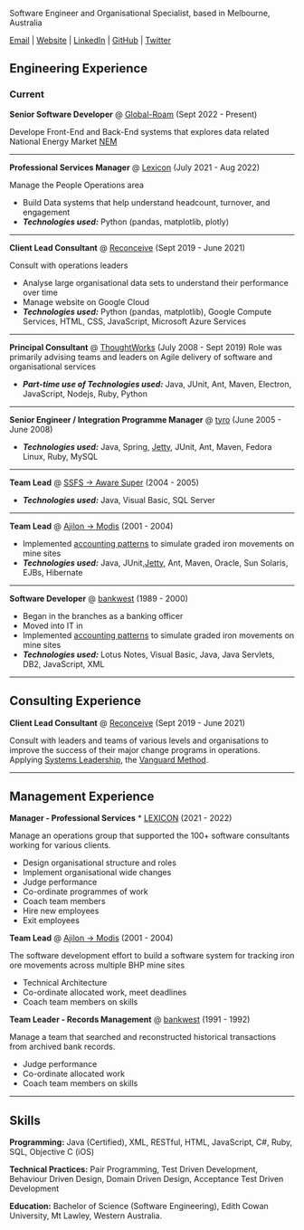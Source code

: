 Software Engineer and Organisational Specialist, based in Melbourne, Australia

[Email](mailto://marc@marcgalbraith.com) | [Website](https://marcgalbraith.com) | [LinkedIn](https://www.linkedin.com/in/marcgalbraith/) | [GitHub](https://github.com/dogacid) | [Twitter](https://twitter.com/marcgalbraith)

## Engineering Experience
### Current

**Senior Software Developer** @ [Global-Roam](https://global-roam.com) (Sept 2022 - Present)

Develope Front-End and Back-End systems that explores data related National Energy Market [NEM](https://www.aemo.com.au/energy-systems/electricity/national-electricity-market-nem)

---

**Professional Services Manager** @ [Lexicon](https://www.lexicon.com.au) (July 2021 - Aug 2022)

Manage the People Operations area
- Build Data systems that help understand headcount, turnover, and engagement
- ***Technologies used:*** Python (pandas, matplotlib, plotly)

---

**Client Lead Consultant** @ [Reconceive](https://reconceive.com.au) (Sept 2019 - June 2021)

Consult with operations leaders
- Analyse large organisational data sets to understand their performance over time
- Manage website on Google Cloud
- ***Technologies used:*** Python (pandas, matplotlib), Google Compute Services, HTML, CSS, JavaScript, Microsoft Azure Services

---

**Principal Consultant** @ [ThoughtWorks](https://www.ThoughtWorks.com) (July 2008 - Sept 2019)
Role was primarily advising teams and leaders on Agile delivery of software and organisational services
- ***Part-time use of Technologies used:*** Java, JUnit, Ant, Maven, Electron, JavaScript, Nodejs, Ruby, Python

---

**Senior Engineer / Integration Programme Manager** @ [tyro](https://www.tyro.com) (June 2005 - June 2008)
- ***Technologies used:*** Java, Spring, [Jetty](https://en.wikipedia.org/wiki/Jetty_(web_server)), JUnit, Ant, Maven, Fedora Linux, Ruby, MySQL

---

**Team Lead** @ [SSFS -> Aware Super](https://www.tyro.com) (2004 - 2005)
- ***Technologies used:*** Java, Visual Basic, SQL Server

---

**Team Lead** @ [Ajilon -> Modis](https://www.modis.com) (2001 - 2004)
- Implemented [accounting patterns](https://martinfowler.com/apsupp/accounting.pdf) to simulate graded iron movements on mine sites 
- ***Technologies used:*** Java, JUnit,[Jetty](https://en.wikipedia.org/wiki/Jetty_(web_server)), Ant, Maven, Oracle, Sun Solaris, EJBs, Hibernate

---

**Software Developer** @ [bankwest](https://www.bankwest.com.au) (1989 - 2000)
- Began in the branches as a banking officer
- Moved into IT in 
- Implemented [accounting patterns](https://martinfowler.com/apsupp/accounting.pdf) to simulate graded iron movements on mine sites 
- ***Technologies used:*** Lotus Notes, Visual Basic, Java, Java Servlets, DB2, JavaScript, XML

---

## Consulting Experience
**Client Lead Consultant** @ [Reconceive](https://reconceive.com.au) (Sept 2019 - June 2021)

Consult with leaders and teams of various levels and organisations to improve the success of their major change programs in operations. Applying [Systems Leadership](https://www.sldassociation.com), the [Vanguard Method](https://beyondcommandandcontrol.com/welcome-to-vanguard-e-learning/).

---

## Management Experience

**Manager - Professional Services** * [LEXICON](https://www.lexicon.com.au) (2021 - 2022)

Manage an operations group that supported the 100+ software consultants working for various clients.
- Design organisational structure and roles
- Implement organisational wide changes
- Judge performance
- Co-ordinate programmes of work
- Coach team members
- Hire new employees
- Exit employees


**Team Lead** @ [Ajilon -> Modis](https://www.modis.com) (2001 - 2004)

The software development effort to build a software system for tracking iron ore movements across multiple BHP mine sites
- Technical Architecture
- Co-ordinate allocated work, meet deadlines
- Coach team members on skills

**Team Leader - Records Management** @ [bankwest](https://www.bankwest.com.au) (1991 - 1992)

Manage a team that searched and reconstructed historical transactions from archived bank records.
- Judge performance
- Co-ordinate allocated work
- Coach team members on skills

---

## Skills
**Programming:** Java (Certified), XML, RESTful, HTML, JavaScript, C#, Ruby, SQL, Objective C (iOS)

**Technical Practices:** Pair Programming, Test Driven Development, Behaviour Driven Design, Domain Driven Design, Acceptance Test Driven Development

**Education:** Bachelor of Science (Software Engineering), Edith Cowan University, Mt Lawley, Western Australia.
